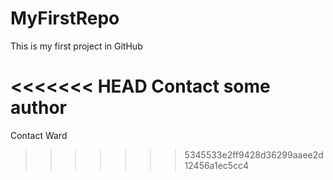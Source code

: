 # MyFirstRepo

This is my first project in GitHub

<<<<<<< HEAD
Contact some author
=======
Contact Ward
>>>>>>> 5345533e2ff9428d36299aaee2d12456a1ec5cc4
